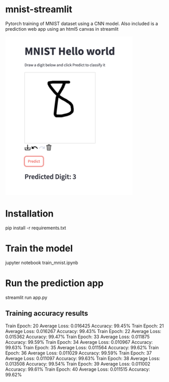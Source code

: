 # mnist-streamlit
Pytorch training of MNIST dataset using a CNN model. Also included is a prediction web app using an html5 canvas in streamlit

<img src="https://github.com/jedt/mnist-streamlit/blob/main/eight.png" alt="eight" width="400"/>

# Installation
pip install -r requirements.txt

# Train the model
jupyter notebook train_mnist.ipynb

# Run the prediction app
streamlit run app.py


## Training accuracy results

  Train Epoch: 20 	Average Loss: 0.016425	Accuracy: 99.45%
  Train Epoch: 21 	Average Loss: 0.016267	Accuracy: 99.43%
  Train Epoch: 22 	Average Loss: 0.015362	Accuracy: 99.47%
  Train Epoch: 33 	Average Loss: 0.011875	Accuracy: 99.59%
  Train Epoch: 34 	Average Loss: 0.010967	Accuracy: 99.63%
  Train Epoch: 35 	Average Loss: 0.011564	Accuracy: 99.62%
  Train Epoch: 36 	Average Loss: 0.011029	Accuracy: 99.59%
  Train Epoch: 37 	Average Loss: 0.011097	Accuracy: 99.63%
  Train Epoch: 38 	Average Loss: 0.013508	Accuracy: 99.54%
  Train Epoch: 39 	Average Loss: 0.011002	Accuracy: 99.61%
  Train Epoch: 40 	Average Loss: 0.011515	Accuracy: 99.62%
